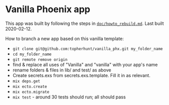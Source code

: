 # Vanilla Phoenix app

This app was built by following the steps in [`doc/howto_rebuild.md`](https://github.com/topherhunt/vanilla_phx/blob/master/docs/howto_rebuild.md). Last built 2020-02-12.

How to branch a new app based on this vanilla template:

  * `git clone git@github.com:topherhunt/vanilla_phx.git my_folder_name`
  * `cd my_folder_name`
  * `git remote remove origin`
  * find & replace all uses of "Vanilla" and "vanilla" with your app's name
  * rename folders & files in lib/ and test/ as above
  * Create secrets.exs from secrets.exs.template. Fill it in as relevant.
  * `mix deps.get`
  * `mix ecto.create`
  * `mix ecto.migrate`
  * `mix test` - around 30 tests should run; all should pass
